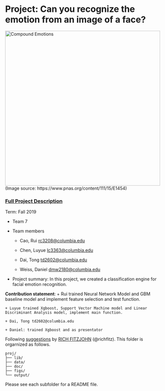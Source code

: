 # Project: Can you recognize the emotion from an image of a face? 
<img src="figs/CE.jpg" alt="Compound Emotions" width="500"/>
(Image source: https://www.pnas.org/content/111/15/E1454)

### [Full Project Description](doc/project3_desc.md)

Term: Fall 2019

+ Team 7
+ Team members
	+ Cao, Rui rc3208@columbia.edu

	+ Chen, Luyue lc3363@columbia.edu

	+ Dai, Tong td2602@columbia.edu

	+ Weiss, Daniel dmw2180@columbia.edu

+ Project summary: In this project, we created a classification engine for facial emotion recognition. 
	
**Contribution statement**: 
 	+ Rui trained Neural Network Model and GBM baseline model and implement feature selection and test function.  
	
	+ Luyue trained Xgboost, Support Vector Machine model and Linear Discriminant Analysis model, implement main function. 

	+ Dai, Tong td2602@columbia.edu

	+ Daniel: trained Xgboost and as presentator 

Following [suggestions](http://nicercode.github.io/blog/2013-04-05-projects/) by [RICH FITZJOHN](http://nicercode.github.io/about/#Team) (@richfitz). This folder is orgarnized as follows.

```
proj/
├── lib/
├── data/
├── doc/
├── figs/
└── output/
```

Please see each subfolder for a README file.
